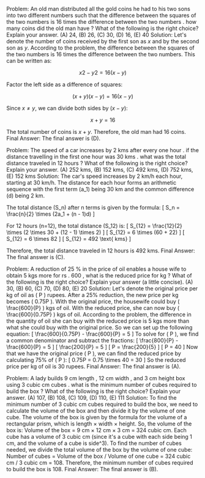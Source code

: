Problem:
An old man distributed all the gold coins he had to his two sons into two different numbers such that the difference between the squares of the two numbers is 16 times the difference between the two numbers . how many coins did the old man have ?
What of the following is the right choice? Explain your answer.
(A) 24, (B) 26, (C) 30, (D) 16, (E) 40
Solution:
Let's denote the number of coins received by the first son as $x$ and by the second son as $y$.
According to the problem, the difference between the squares of the two numbers is 16 times the difference between the two numbers. This can be written as:

$$x2 - y2 = 16(x - y)$$

Factor the left side as a difference of squares:

$$(x + y)(x - y) = 16(x - y)$$

Since $x \neq y$, we can divide both sides by $(x - y)$:

$$x + y = 16$$

The total number of coins is $x + y$. Therefore, the old man had 16 coins.
Final Answer: The final answer is (D).


Problem:
The speed of a car increases by 2 kms after every one hour . if the distance travelling in the first one hour was 30 kms . what was the total distance traveled in 12 hours ?
What of the following is the right choice? Explain your answer.
(A) 252 kms, (B) 152 kms, (C) 492 kms, (D) 752 kms, (E) 152 kms
Solution:
The car's speed increases by 2 km/h each hour, starting at 30 km/h. The distance for each hour forms an arithmetic sequence with the first term (a_1) being 30 km and the common difference (d) being 2 km.

The total distance (S_n) after n terms is given by the formula:
[ S_n = \frac{n}{2} \times (2a_1 + (n - 1)d) ]

For 12 hours (n=12), the total distance (S_12) is:
[ S_{12} = \frac{12}{2} \times (2 \times 30 + (12 - 1) \times 2) ]
[ S_{12} = 6 \times (60 + 22) ]
[ S_{12} = 6 \times 82 ]
[ S_{12} = 492 \text{ kms} ]

Therefore, the total distance traveled in 12 hours is 492 kms.
Final Answer: The final answer is (C).


Problem:
A reduction of 25 % in the price of oil enables a house wife to obtain 5 kgs more for rs . 600 , what is the reduced price for kg ?
What of the following is the right choice? Explain your answer (a little concise).
(A) 30, (B) 60, (C) 70, (D) 80, (E) 20
Solution:
Let's denote the original price per kg of oil as \( P \) rupees. After a 25% reduction, the new price per kg becomes \( 0.75P \).
With the original price, the housewife could buy \( \frac{600}{P} \) kgs of oil. With the reduced price, she can now buy \( \frac{600}{0.75P} \) kgs of oil.
According to the problem, the difference in the quantity of oil she can buy with the reduced price is 5 kgs more than what she could buy with the original price. So we can set up the following equation:
\[ \frac{600}{0.75P} - \frac{600}{P} = 5 \]
To solve for \( P \), we find a common denominator and subtract the fractions:
\[ \frac{800}{P} - \frac{600}{P} = 5 \]
\[ \frac{200}{P} = 5 \]
\[ P = \frac{200}{5} \]
\[ P = 40 \]
Now that we have the original price \( P \), we can find the reduced price by calculating 75% of \( P \):
\[ 0.75P = 0.75 \times 40 = 30 \]
So the reduced price per kg of oil is 30 rupees.
Final Answer: The final answer is (A).


Problem:
A lady builds 9 cm length , 12 cm width , and 3 cm height box using 3 cubic cm cubes . what is the minimum number of cubes required to build the box ?
What of the following is the right choice? Explain your answer.
(A) 107, (B) 108, (C) 109, (D) 110, (E) 111
Solution:
To find the minimum number of 3 cubic cm cubes required to build the box, we need to calculate the volume of the box and then divide it by the volume of one cube.
The volume of the box is given by the formula for the volume of a rectangular prism, which is length × width × height. So, the volume of the box is:
Volume of the box = 9 cm × 12 cm × 3 cm = 324 cubic cm.
Each cube has a volume of 3 cubic cm (since it's a cube with each side being 1 cm, and the volume of a cube is side^3).
To find the number of cubes needed, we divide the total volume of the box by the volume of one cube:
Number of cubes = Volume of the box / Volume of one cube = 324 cubic cm / 3 cubic cm = 108.
Therefore, the minimum number of cubes required to build the box is 108.
Final Answer: The final answer is (B).